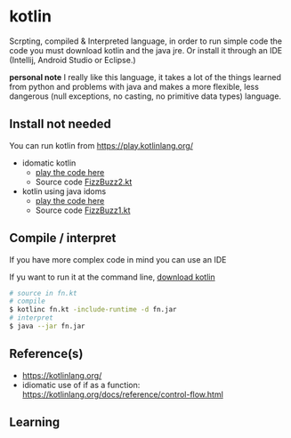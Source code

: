 # kotlin

Scrpting, compiled & Interpreted language, in order to run simple code the code you must download kotlin and  the java jre.  Or install it through an IDE (Intellij, Android Studio or Eclipse.)

__personal note__ I really like this language, it takes a lot of the things learned from python and problems with java and makes a more flexible, less dangerous (null exceptions, no casting, no primitive data types) language.

## Install not needed 
You can run kotlin from https://play.kotlinlang.org/ 
* idomatic kotlin 
    * [play the code here](https://pl.kotl.in/xtSJ-tK8T)	
    * Source code [FizzBuzz2.kt](FizzBuzz2.kt)
* kotlin using java idoms 
    * [play the code here](https://pl.kotl.in/k0BKaC_iS)  
    * Source code [FizzBuzz1.kt](FizzBuzz1.kt)
## Compile / interpret
If you have more complex code in mind you can use an IDE

If yu want to run it at the command line, [download kotlin](https://kotlinlang.org/docs/tutorials/command-line.html)
```bash
# source in fn.kt
# compile
$ kotlinc fn.kt -include-runtime -d fn.jar
# interpret
$ java --jar fn.jar
```
## Reference(s)
* https://kotlinlang.org/
* idiomatic use of if as a function: https://kotlinlang.org/docs/reference/control-flow.html
## Learning
